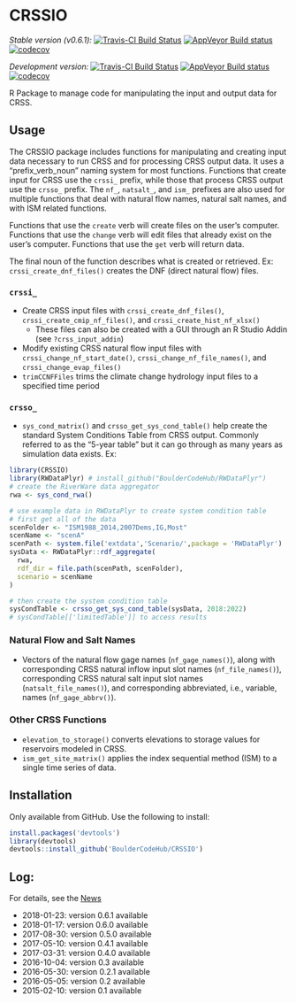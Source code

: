 
<!-- README.md is generated from README.Rmd. Please edit that file -->

# CRSSIO

*Stable version (v0.6.1):* [![Travis-CI Build
Status](https://travis-ci.org/BoulderCodeHub/CRSSIO.svg?branch=master)](https://travis-ci.org/BouldercodeHub/CRSSIO)
[![AppVeyor Build
status](https://ci.appveyor.com/api/projects/status/tkbmrk4hosv96rin?svg=true)](https://ci.appveyor.com/project/BoulderCodeHub/crssio)
[![codecov](https://codecov.io/gh/BoulderCodeHub/CRSSIO/branch/master/graphs/badge.svg)](https://codecov.io/gh/BoulderCodeHub/CRSSIO)

*Development version:* [![Travis-CI Build
Status](https://travis-ci.org/rabutler/CRSSIO.svg?branch=master)](https://travis-ci.org/rabutler/CRSSIO)
[![AppVeyor Build
status](https://ci.appveyor.com/api/projects/status/88fep06n341s4kdb?svg=true)](https://ci.appveyor.com/project/BoulderCodeHub/crssio-kvvpl)
[![codecov](https://codecov.io/gh/rabutler/CRSSIO/branch/master/graphs/badge.svg)](https://codecov.io/gh/rabutler/CRSSIO)

R Package to manage code for manipulating the input and output data for
CRSS.

## Usage

The CRSSIO package includes functions for manipulating and creating
input data necessary to run CRSS and for processing CRSS output data. It
uses a “prefix\_verb\_noun” naming system for most functions. Functions
that create input for CRSS use the `crssi_` prefix, while those that
process CRSS output use the `crsso_` prefix. The `nf_`, `natsalt_`, and
`ism_` prefixes are also used for multiple functions that deal with
natural flow names, natural salt names, and with ISM related functions.

Functions that use the `create` verb will create files on the user’s
computer. Functions that use the `change` verb will edit files that
already exist on the user’s computer. Functions that use the `get` verb
will return data.

The final noun of the function describes what is created or retrieved.
Ex: `crssi_create_dnf_files()` creates the DNF (direct natural flow)
files.

### `crssi_`

  - Create CRSS input files with `crssi_create_dnf_files()`,
    `crssi_create_cmip_nf_files()`, and `crssi_create_hist_nf_xlsx()`
      - These files can also be created with a GUI through an R Studio
        Addin (see `?crss_input_addin`)
  - Modify existing CRSS natural flow input files with
    `crssi_change_nf_start_date()`, `crssi_change_nf_file_names()`, and
    `crssi_change_evap_files()`
  - `trimCCNFFiles` trims the climate change hydrology input files to a
    specified time period

### `crsso_`

  - `sys_cond_matrix()` and `crsso_get_sys_cond_table()` help create the
    standard System Conditions Table from CRSS output. Commonly referred
    to as the “5-year table” but it can go through as many years as
    simulation data exists. Ex:

<!-- end list -->

``` r
library(CRSSIO)
library(RWDataPlyr) # install_github("BoulderCodeHub/RWDataPlyr")
# create the RiverWare data aggregator
rwa <- sys_cond_rwa()

# use example data in RWDataPlyr to create system condition table
# first get all of the data
scenFolder <- "ISM1988_2014,2007Dems,IG,Most"
scenName <- "scenA"
scenPath <- system.file('extdata','Scenario/',package = 'RWDataPlyr')
sysData <- RWDataPlyr::rdf_aggregate(
  rwa,
  rdf_dir = file.path(scenPath, scenFolder),
  scenario = scenName
)

# then create the system condition table
sysCondTable <- crsso_get_sys_cond_table(sysData, 2018:2022)
# sysCondTable[['limitedTable']] to access results
```

### Natural Flow and Salt Names

  - Vectors of the natural flow gage names (`nf_gage_names()`), along
    with corresponding CRSS natural inflow input slot names
    (`nf_file_names()`), corresponding CRSS natural salt input slot
    names (`natsalt_file_names()`), and corresponding abbreviated, i.e.,
    variable, names (`nf_gage_abbrv()`).

### Other CRSS Functions

  - `elevation_to_storage()` converts elevations to storage values for
    reservoirs modeled in CRSS.
  - `ism_get_site_matrix()` applies the index sequential method (ISM) to
    a single time series of data.

## Installation

Only available from GitHub. Use the following to install:

``` r
install.packages('devtools')
library(devtools)
devtools::install_github('BoulderCodeHub/CRSSIO')
```

## Log:

For details, see the [News](NEWS.md)

  - 2018-01-23: version 0.6.1 available
  - 2018-01-17: version 0.6.0 available
  - 2017-08-30: version 0.5.0 available
  - 2017-05-10: version 0.4.1 available
  - 2017-03-31: version 0.4.0 available
  - 2016-10-04: version 0.3 available
  - 2016-05-30: version 0.2.1 available
  - 2016-05-05: version 0.2 available
  - 2015-02-10: version 0.1 available
